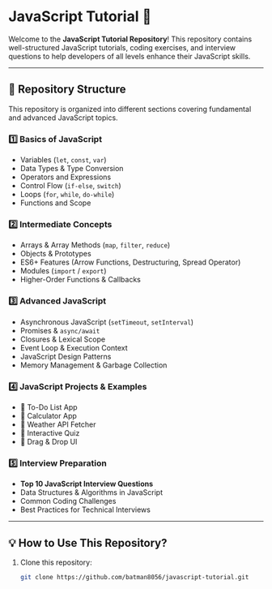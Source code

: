# JavaScript Tutorial 🚀

Welcome to the **JavaScript Tutorial Repository**! This repository contains well-structured JavaScript tutorials, coding exercises, and interview questions to help developers of all levels enhance their JavaScript skills.

---

## 📌 **Repository Structure**
This repository is organized into different sections covering fundamental and advanced JavaScript topics.

### **1️⃣ Basics of JavaScript**
- Variables (`let`, `const`, `var`)
- Data Types & Type Conversion
- Operators and Expressions
- Control Flow (`if-else`, `switch`)
- Loops (`for`, `while`, `do-while`)
- Functions and Scope

### **2️⃣ Intermediate Concepts**
- Arrays & Array Methods (`map`, `filter`, `reduce`)
- Objects & Prototypes
- ES6+ Features (Arrow Functions, Destructuring, Spread Operator)
- Modules (`import` / `export`)
- Higher-Order Functions & Callbacks

### **3️⃣ Advanced JavaScript**
- Asynchronous JavaScript (`setTimeout`, `setInterval`)
- Promises & `async/await`
- Closures & Lexical Scope
- Event Loop & Execution Context
- JavaScript Design Patterns
- Memory Management & Garbage Collection

### **4️⃣ JavaScript Projects & Examples**
- 📌 To-Do List App
- 📌 Calculator App
- 📌 Weather API Fetcher
- 📌 Interactive Quiz
- 📌 Drag & Drop UI

### **5️⃣ Interview Preparation**
- **Top 10 JavaScript Interview Questions**
- Data Structures & Algorithms in JavaScript
- Common Coding Challenges
- Best Practices for Technical Interviews

---

## 💡 **How to Use This Repository?**
1. Clone this repository:
   ```sh
   git clone https://github.com/batman8056/javascript-tutorial.git
